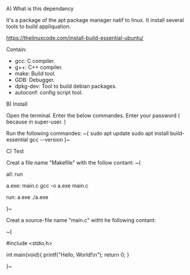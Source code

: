 
A) What is this dependancy

It's a package of the apt package manager natif to linux.
It install several tools to build appliquation.

https://thelinuxcode.com/install-build-essential-ubuntu/

Contain:
- gcc: C compiler.
- g++: C++ compiler.
- make: Build tool.
- GDB: Debugger.
- dpkg-dev: Tool to build debian packages.
- autoconf: config script tool.

B) Install

Open the terminal.
Enter the below commandes.
Enter your password ( because in super-user. )

Run the following commandes:
~{
sudo apt update
sudo apt install build-essential
gcc --version
}~

C) Test

Creat a file name "Makefile" with the follow contant:
~{

all: run

a.exe: main.c
    gcc -o a.exe main.c

run: a.exe
    ./a.exe

}~

Creat a source-file name "main.c"
witht he following contant:

~{

#include <stdio.h>

int main(void){
    printf("Hello, World!\n");
    return 0;
}

}~



